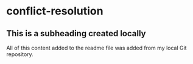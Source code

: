 # conflict-resolution

## This is a subheading created locally

All of this content added to the readme file was added from my local Git repository.